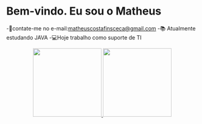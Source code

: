 # Bem-vindo. Eu sou o Matheus
-📩contate-me no e-mail:matheuscostafinsceca@gmail.com
-📚 Atualmente estudando JAVA
-💻Hoje trabalho como suporte de TI
<div align="center">
  <a href="https://github.com/matheus-costa">
  <img height="180em" src="https://github-readme-stats.vercel.app/api?username=matheus-costa&show_icons=true&theme=dracula&include_all_commits=true&count_private=true"/>
  <img height="180em" src="https://github-readme-stats.vercel.app/api/top-langs/?username=matheus-costa&layout=compact&langs_count=7&theme=dracula"/>
</div>
